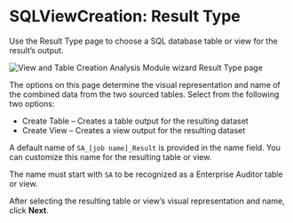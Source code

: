 # SQLViewCreation: Result Type

Use the Result Type page to choose a SQL database table or view for the result’s output.

![View and Table Creation Analysis Module wizard Result Type page](/img/product_docs/accessanalyzer/11.6/accessanalyzer/admin/analysis/sqlviewcreation/resulttype.webp)

The options on this page determine the visual representation and name of the combined data from the
two sourced tables. Select from the following two options:

- Create Table – Creates a table output for the resulting dataset
- Create View – Creates a view output for the resulting dataset

A default name of `SA_[job name]_Result` is provided in the name field. You can customize this name
for the resulting table or view.

The name must start with `SA` to be recognized as a Enterprise Auditor table or view.

After selecting the resulting table or view’s visual representation and name, click **Next**.
